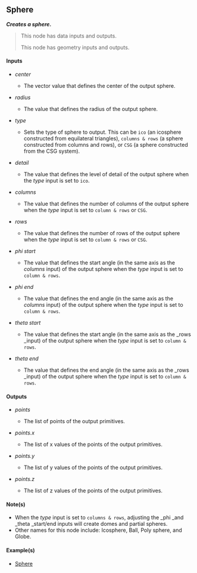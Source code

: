 ## Sphere

**_Creates a sphere._**

> This node has data inputs and outputs.
>
> This node has geometry inputs and outputs.


#### Inputs

* _center_

  * The vector value that defines the center of the output sphere.

* _radius_

  * The value that defines the radius of the output sphere.

* _type_

  * Sets the type of sphere to output. This can be `ico` (an icosphere constructed from equilateral triangles), `columns & rows` (a sphere constructed from columns and rows), or `CSG` (a sphere constructed from the CSG system).

* _detail_

  * The value that defines the level of detail of the output sphere when the _type_ input is set to `ico`.

* _columns_

  * The value that defines the number of columns of the output sphere when the _type_ input is set to `column & rows` or `CSG`.

* _rows_

  * The value that defines the number of rows of the output sphere when the _type_ input is set to `column & rows` or `CSG`.

* _phi start_

  * The value that defines the start angle (in the same axis as the _columns_ input) of the output sphere when the _type_ input is set to `column & rows`.

* _phi end_

  * The value that defines the end angle (in the same axis as the _columns_ input) of the output sphere when the _type_ input is set to `column & rows`.

* _theta start_

  * The value that defines the start angle (in the same axis as the _rows _input) of the output sphere when the _type_ input is set to `column & rows`.

* _theta end_

  * The value that defines the end angle (in the same axis as the _rows _input) of the output sphere when the _type_ input is set to `column & rows`.


#### Outputs

* _points_

  * The list of points of the output primitives.

* _points.x_

  * The list of x values of the points of the output primitives.

* _points.y_

  * The list of y values of the points of the output primitives.

* _points.z_

  * The list of z values of the points of the output primitives.


#### Note(s)



* When the _type_ input is set to `columns & rows`, adjusting the _phi _and _theta _start/end inputs will create domes and partial spheres.
* Other names for this node include: Icosphere, Ball, Poly sphere, and Globe.


#### Example(s)



* <a href="https://creator.trimble.com/graph?assetURI=whp:4958d06e-7d71-4881-893a-6c7ae2efd16e&version=latest" target="_blank">Sphere</a>

